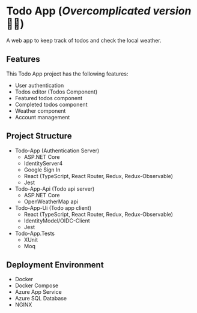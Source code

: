 # Todo App (*Overcomplicated version* 🤷‍♂️)
A web app to keep track of todos and check the local weather.
## Features
This Todo App project has the following features:
* User authentication
* Todos editor (Todos Component)
* Featured todos component
* Completed todos component
* Weather component
* Account management

## Project Structure
* Todo-App (Authentication Server)
  * ASP.NET Core
  * IdentityServer4
  * Google Sign In
  * React (TypeScript, React Router, Redux, Redux-Observable)
  * Jest
* Todo-App-Api (Todo api server)
  * ASP.NET Core
  * OpenWeatherMap api
* Todo-App-Ui (Todo app client)
  * React (TypeScript, React Router, Redux, Redux-Observable)
  * IdentityModel/OIDC-Client
  * Jest
* Todo-App.Tests
  * XUnit
  * Moq

## Deployment Environment
* Docker
* Docker Compose
* Azure App Service
* Azure SQL Database
* NGINX
